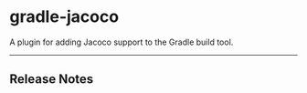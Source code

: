 # gradle-jacoco

A plugin for adding Jacoco support to the Gradle build tool.

---

## Release Notes
